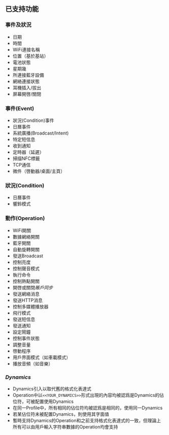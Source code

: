 已支持功能
------
### 事件及狀況
* 日期
* 時間
* WiFi連接名稱
* 位置（基於基站）
* 電池狀態
* 星期幾
* 所連接藍牙設備
* 網絡連接狀態
* 耳機插入/拔出
* 屏幕開啓/關閉

### 事件(Event)
* 狀況(Condition)事件
* 日曆事件
* 系統廣播(Broadcast/Intent)
* 特定短信息
* 收到通知
* 定時器（延遲）
* 掃描NFC標籤
* TCP通信
* 微件（啓動器/桌面/主頁）

### 狀況(Condition)
* 日曆事件
* 響鈴模式

### 動作(Operation)
* WiFi開關
* 數據網絡開關
* 藍牙開關
* 自動旋轉開關
* 發送Broadcast
* 控制亮度
* 控制聲音模式
* 執行命令
* 控制熱點開關
* 開啓或關閉*賬戶同步*
* 發送網絡消息
* 發送HTTP消息
* 控制多媒體播放器
* 飛行模式
* 發送短信息
* 發送通知
* 設定鬧鐘
* 控制事件狀態
* 調整音量
* 啓動程序
* 用戶界面模式（如車載模式）
* 播放音頻（如音樂）

### *Dynamics*
* Dynamics引入以取代舊的格式化表達式
* Operation中以`<<YOUR_DYNAMICS>>`形式出現的內容均被認爲是Dynamics的佔位符，可被配置使用Dynamics
* 在同一Profile中，所有相同的佔位符均被認爲是相同的，使用同一Dynamics
* 若某佔位符未被配置Dynamics，則使用其字面值
* 暫時支持Dynamics的Operation和之前支持格式化表達式的一致，但理論上所有可以由用戶輸入字符串數據的Operation均會支持


